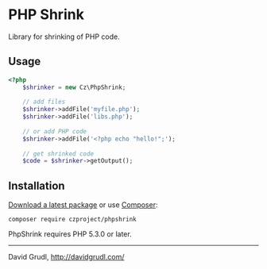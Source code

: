 PHP Shrink
==========

Library for shrinking of PHP code.

Usage
-----

``` php
<?php
	$shrinker = new Cz\PhpShrink;
	
	// add files
	$shrinker->addFile('myfile.php');
	$shrinker->addFile('libs.php');
	
	// or add PHP code
	$shrinker->addFile('<?php echo "hello!";');
	
	// get shrinked code
	$code = $shrinker->getOutput();
```


Installation
------------

[Download a latest package](https://github.com/czproject/phpshrink/releases) or use [Composer](http://getcomposer.org/):

```
composer require czproject/phpshrink
```

PhpShrink requires PHP 5.3.0 or later.


------------------------------

David Grudl, http://davidgrudl.com/

